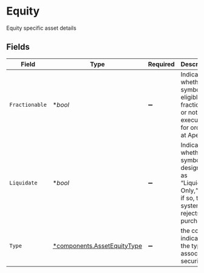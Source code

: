 # Equity

Equity specific asset details


## Fields

| Field                                                                                                    | Type                                                                                                     | Required                                                                                                 | Description                                                                                              | Example                                                                                                  |
| -------------------------------------------------------------------------------------------------------- | -------------------------------------------------------------------------------------------------------- | -------------------------------------------------------------------------------------------------------- | -------------------------------------------------------------------------------------------------------- | -------------------------------------------------------------------------------------------------------- |
| `Fractionable`                                                                                           | **bool*                                                                                                  | :heavy_minus_sign:                                                                                       | Indicates whether the symbol is eligible for fractional or notional execution for orders at Apex         | true                                                                                                     |
| `Liquidate`                                                                                              | **bool*                                                                                                  | :heavy_minus_sign:                                                                                       | Indicates whether the symbol is designated as “Liquidate Only,” and, if so, the system rejects purchases | true                                                                                                     |
| `Type`                                                                                                   | [*components.AssetEquityType](../../models/components/assetequitytype.md)                                | :heavy_minus_sign:                                                                                       | the code indicating the type of associated security.                                                     | COMMON_STOCK                                                                                             |